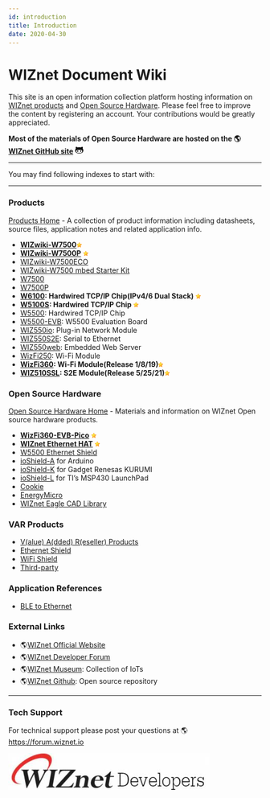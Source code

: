 ```yaml
---
id: introduction
title: Introduction
date: 2020-04-30
---
```


# WIZnet Document Wiki

This site is an open information collection platform hosting information
on [WIZnet products](Product/Products.md) and [Open Source Hardware](Product/Open-Source-Hardware/Open_Source_Hardware.md).
Please feel free to improve the content by registering an account. Your contributions would be greatly appreciated.

**Most of the materials of Open Source Hardware are hosted on the
🌎[WIZnet GitHub site](https://github.com/Wiznet)**
![](/img/github.png)

-----

You may find following indexes to start with:

-----

### Products

[Products Home](Product/Products.md) - A collection of product information
including datasheets, source files, application notes and related
application info.

  - **[WIZwiki-W7500](Product/Mbed-WIZwiki-Platform/wizwiki-w7500.md)**![](/img/star.png)
  - **[WIZwiki-W7500P](Product/Mbed-WIZwiki-Platform/wizwiki-w7500p.md)**
    ![](/img/star.png)
  - [WIZwiki-W7500ECO](Product/Mbed-WIZwiki-Platform/wizwiki-w7500eco.md)
  - [WIZwiki-W7500 mbed Starter Kit](Product/Mbed-WIZwiki-Platform/WIZwiki-W7500-Mbed-Starter-Kit/WIZwiki-W7500-Mbed-Starter-Kit.md)
  - [W7500](Product/iMCU/W7500/Overview.md)
  - [W7500P](Product/iMCU/W7500P/Overview.md)
  - **[W6100](Product/iEthernet/W6100/Overview.md): Hardwired TCP/IP Chip(IPv4/6 Dual Stack)** ![](/img/star.png) 
  - **[W5100S](Product/iEthernet/W5100S/Overview.md): Hardwired TCP/IP Chip**
    ![](/img/star.png) 
  - [W5500](Product/iEthernet/W5500/Overview.md): Hardwired TCP/IP Chip
  - [W5500-EVB](Product/iEthernet/W5500/W5500-EVB/W5500-EVB.md): W5500 Evaluation Board
  - [WIZ550io](Product/ioModule/wiz550io.md): Plug-in Network Module 
  - [WIZ550S2E](Product/S2E-Module/WIZ550S2E/WIZ550S2E.md): Serial to Ethernet
  - [WIZ550web](Product/App-Module/WIZ550web/WIZ550web.md): Embedded Web Server
  - [WizFi250](Product/Wi-Fi-Module/WizFi250/WizFi250.md): Wi-Fi Module
  - **[WizFi360](Product/Wi-Fi-Module/WizFi360/WizFi360.md): Wi-Fi Module(Release 1/8/19)**![](/img/star.png)
  - **[WIZ510SSL](Product/S2E-Module/WIZ510SSL/WIZ510SSL.md): S2E Module(Release 5/25/21)**![](/img/star.png)



### Open Source Hardware

[Open Source Hardware Home](Product/Open-Source-Hardware/Open_Source_Hardware.md) - Materials and information on WIZnet
Open source hardware products.

  - **[WizFi360-EVB-Pico](Product/Open-Source-Hardware/WizFi360-EVB-Pico.md)** ![](/img/star.png)
  - **[WIZnet Ethernet HAT](Product/Open-Source-Hardware/WIZnet-Ethernet-HAT.md)** ![](/img/star.png)
  - [W5500 Ethernet Shield](Product/Open-Source-Hardware/W5500_Ethernet_Shield.md)
  - [ioShield-A](Product/Open-Source-Hardware/ioShield-A.md) for Arduino
  - [ioShield-K](Product/Open-Source-Hardware/ioShield-K.md) for Gadget Renesas KURUMI
  - [ioShield-L](Product/Open-Source-Hardware/ioShield-L.md) for TI’s MSP430 LaunchPad
  - [Cookie](Product/Open-Source-Hardware/cookie.md)
  - [EnergyMicro](Product/Open-Source-Hardware/EnergyMicro.md)
  - [WIZnet Eagle CAD Library](Design-Guide/Eagle_CAD_Library_of_WIZnet_Products.md)


### VAR Products

  - [V(alue) A(dded) R(eseller) Products](VAR-Products-using-WIZnet/VAR_Products_using_WIZnet)
  - [Ethernet Shield](VAR-Products-using-WIZnet/Ethernet_Shield.md)
  - [WiFi Shield](VAR-Products-using-WIZnet/Wi-Fi_Shield.md)
  - [Third-party](VAR-Products-using-WIZnet/Third_party.md)




### Application References

  - [BLE to Ethernet](VAR-Products-using-WIZnet/bletoethernet.md)


### External Links

  - 🌎[WIZnet Official Website](http://www.wiznet.io/)
  - 🌎[WIZnet Developer Forum](http://forum.wiznet.io/)
  - 🌎[WIZnet Museum](http://wiznetmuseum.com/): Collection of IoTs
  - 🌎[WIZnet Github](https://github.com/Wiznet): Open source repository


-----




### Tech Support

For technical support please post your questions at
🌎<https://forum.wiznet.io>

![](/img/mainlogo.jpg)
